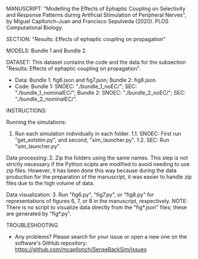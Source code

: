 MANUSCRIPT: "Modelling the Effects of Ephaptic Coupling on Selectivity and Response Patterns during Artificial Stimulation of Peripheral Nerves", by Miguel Capllonch-Juan and Francisco Sepulveda (2020). PLOS Computational Biology.

SECTION: "Results: Effects of ephaptic coupling on propagation"

MODELS: Bundle 1 and Bundle 2.

DATASET:
This dataset contains the code and the data for the subsection "Results: Effects of ephaptic coupling on propagation".

 - Data: Bundle 1: fig6.json and fig7.json; Bundle 2: fig8.json.
 - Code: Bundle 1: SNOEC: "./bundle_1_noEC/"; SEC: "./bundle_1_nominalEC/"; Bundle 2: SNOEC: "./bundle_2_noEC/"; SEC: "./bundle_2_nominalEC/".

INSTRUCTIONS:

Running the simulations:
1. Run each simulation individually in each folder.
	1.1. SNOEC: First run "get_extstim.py", and second, "sim_launcher.py".
	1.2. SEC: Run "sim_launcher.py".

Data processing:
2. Zip the folders using the same names. This step is not strictly necessary if the Python scipts are modified to avoid needing to use zip files. However, it has been done this way because during the data production for the preparation of the manuscript, it was easier to handle zip files due to the high volume of data.

Data visualization:
3. Run "fig6.py", "fig7.py", or "fig8.py" for representations of figures 6, 7, or 8 in the manuscript, respectively.
NOTE: There is no script to visualize data directly from the "fig*.json" files; these are generated by "fig*.py".

TROUBLESHOOTING
 - Any problems? Please search for your issue or open a new one on the software's GitHub repository: https://github.com/mcapllonch/SenseBackSim/issues